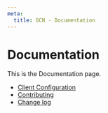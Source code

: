 ```yaml
---
meta:
  title: GCN - Documentation
---
```


# Documentation

This is the Documentation page.

- [Client Configuration](docs/client)
- [Contributing](docs/contributing)
- [Change log](docs/changes)
